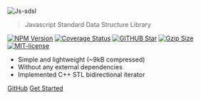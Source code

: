 ![Js-sdsl](../assets/logo-removebg.png)

> Javascript Standard Data Structure Library

<a href="https://www.npmjs.com/package/js-sdsl"><img src="https://img.shields.io/npm/v/js-sdsl.svg" alt="NPM Version" /></a>
<a href='https://coveralls.io/github/js-sdsl/js-sdsl?branch=main'><img src='https://coveralls.io/repos/github/js-sdsl/js-sdsl/badge.svg?branch=main' alt='Coverage Status' /></a>
<a href="https://github.com/js-sdsl/js-sdsl"><img src="https://img.shields.io/github/stars/js-sdsl/js-sdsl.svg" alt="GITHUB Star" /></a>
<a href="https://unpkg.com/js-sdsl/dist/umd/js-sdsl.min.js"><img src="https://img.badgesize.io/https://unpkg.com/js-sdsl/dist/umd/js-sdsl.min.js?compression=gzip&style=flat-square/" alt="Gzip Size"></a>
<a href="https://opensource.org/licenses/MIT"><img src="https://img.shields.io/npm/l/js-sdsl.svg" alt="MIT-license" /></a>

- Simple and lightweight (~9kB compressed)
- Without any external dependencies
- Implemented C++ STL bidirectional iterator

[GitHub](https://github.com/js-sdsl/js-sdsl/)
[Get Started](/README.md)
